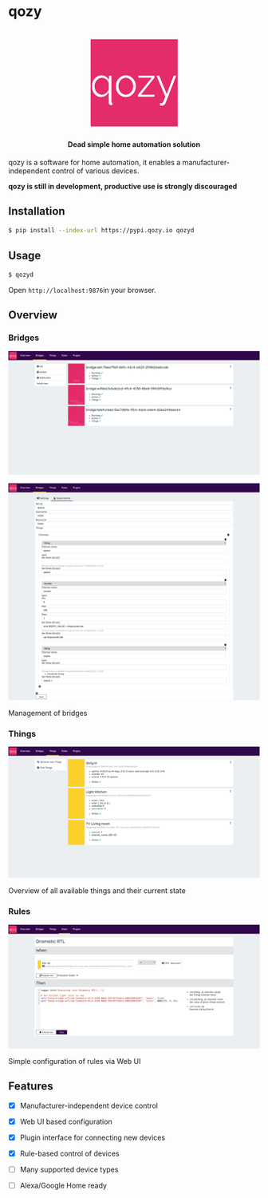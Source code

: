 # qozy

<h1 align="center">
<img src="docs/assets/images/logo.svg" alt="Qozy" width="175">
</h1>
<h4 align="center">Dead simple home automation solution</h4>

qozy is a software for home automation, it enables a manufacturer-independent control of various devices.

**qozy is still in development, productive use is strongly discouraged**

## Installation

```sh
$ pip install --index-url https://pypi.qozy.io qozyd
```

## Usage

```sh
$ qozyd
```

Open `http://localhost:9876`in your browser.

## Overview

### Bridges

![Bridges](docs/assets/images/bridges.png)

![Bridge Settings](docs/assets/images/bridge-settings.png)

Management of bridges

### Things

![Things](docs/assets/images/things.png)

Overview of all available things and their current state

### Rules

![Rules](docs/assets/images/rules.png)

Simple configuration of rules via Web UI

## Features

- [x] Manufacturer-independent device control
- [x] Web UI based configuration
- [x] Plugin interface for connecting new devices
- [x] Rule-based control of devices
- [ ] Many supported device types
- [ ] Alexa/Google Home ready

